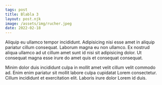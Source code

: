 ```yaml
---
tags: post
title: Blabla 3
layout: post.njk
image: /assets/img/rucher.jpeg
date: 2022-02-18
---
```


Aliquip eu ullamco tempor incididunt. Adipisicing nisi esse amet in aliquip pariatur cillum consequat. Laborum magna eu non ullamco. Ex nostrud aliqua ullamco ad ut cillum amet sunt id nisi sit adipisicing dolor. Ut consequat magna esse irure do amet quis et consequat consequat.

Minim dolor duis incididunt culpa in mollit amet velit cillum velit commodo ad. Enim enim pariatur sit mollit labore culpa cupidatat Lorem consectetur. Cillum incididunt et exercitation elit. Laboris irure dolor Lorem id duis.